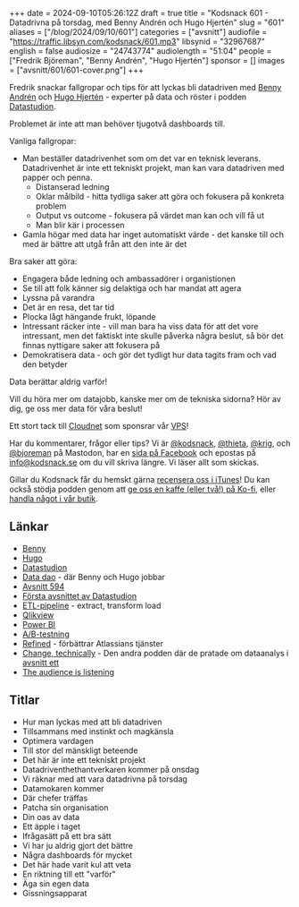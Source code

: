 +++
date = 2024-09-10T05:26:12Z
draft = true
title = "Kodsnack 601 - Datadrivna på torsdag, med Benny Andrén och Hugo Hjertén"
slug = "601"
aliases = ["/blog/2024/09/10/601"]
categories = ["avsnitt"]
audiofile = "https://traffic.libsyn.com/kodsnack/601.mp3"
libsynid = "32967687"
english = false
audiosize = "24743774"
audiolength = "51:04"
people = ["Fredrik Björeman", "Benny Andrén", "Hugo Hjertén"]
sponsor = []
images = ["avsnitt/601/601-cover.png"]
+++

Fredrik snackar fallgropar och tips för att lyckas bli datadriven med [Benny Andrén](https://www.linkedin.com/in/benny-andren/) och [Hugo Hjertén](https://www.linkedin.com/in/hugohjerten/) -  experter på data och röster i podden [Datastudion](https://www.datastudion.se). 

Problemet är inte att man behöver tjugotvå dashboards till.

Vanliga fallgropar:
* Man beställer datadrivenhet som om det var en teknisk leverans. Datadrivenhet är inte ett tekniskt projekt, man kan vara datadriven med papper och penna.
	* Distanserad ledning
	* Oklar målbild - hitta tydliga saker att göra och fokusera på konkreta problem
	* Output vs outcome - fokusera på värdet man kan och vill få ut
	* Man blir kär i processen
* Gamla högar med data har inget automatiskt värde - det kanske till och med är bättre att utgå från att den inte är det

Bra saker att göra:
* Engagera både ledning och ambassadörer i organistionen
* Se till att folk känner sig delaktiga och har mandat att agera
* Lyssna på varandra
* Det är en resa, det tar tid
* Plocka lågt hängande frukt, löpande
* Intressant räcker inte - vill man bara ha viss data för att det vore intressant, men det faktiskt inte skulle påverka några beslut, så bör det finnas nyttigare saker att fokusera på
* Demokratisera data - och gör det tydligt hur data tagits fram och vad den betyder

Data berättar aldrig varför!

Vill du höra mer om datajobb, kanske mer om de tekniska sidorna? Hör av dig, ge oss mer data för våra beslut!

Ett stort tack till [Cloudnet](https://www.cloudnet.se) som sponsrar vår [VPS](https://en.wikipedia.org/wiki/Virtual_private_server)!

Har du kommentarer, frågor eller tips? Vi är [@kodsnack](https://social.podsnack.se/@kodsnack), [@thieta](https://6510.nu/@thieta), [@krig](https://6510.nu/@krig), och [@bjoreman](https://toot.cafe/@bjoreman) på Mastodon, har en [sida på Facebook](https://www.facebook.com/) och epostas på [info@kodsnack.se](mailto:info@kodsnack.se) om du vill skriva längre. Vi läser allt som skickas.

Gillar du Kodsnack får du hemskt gärna [recensera oss i iTunes](https://itunes.apple.com/se/podcast/kodsnack/id561631498?l=en)! Du kan också stödja podden genom att <a href="https://ko-fi.com/kodsnack" rel="payment">ge oss en kaffe (eller två!) på Ko-fi</a>, eller [handla något i vår butik](https://shop.spreadshirt.se/kodsnack/).

## Länkar
* [Benny](https://www.linkedin.com/in/benny-andren/)
* [Hugo](https://www.linkedin.com/in/hugohjerten/)
* [Datastudion](https://www.datastudion.se/)
* [Data dao](https://www.datadao.se/) - där Benny och Hugo jobbar
* [Avsnitt 594](https://kodsnack.se/594/)
* [Första avsnittet av Datastudion](https://overcast.fm/+BAxj_WEz3s)
* [ETL-pipeline](https://en.wikipedia.org/wiki/Extract,_transform,_load) - extract, transform load
* [Qlikview](https://www.qlik.com/us)
* [Power BI](https://en.wikipedia.org/wiki/Microsoft_Power_BI)
* [A/B-testning](https://en.wikipedia.org/wiki/A/B_testing)
* [Refined](https://www.refined.com/) - förbättrar Atlassians tjänster
* [Change, technically](https://www.changetechnically.fyi/) - Den andra podden där de pratade om dataanalys i [avsnitt ett](https://www.changetechnically.fyi/2396236/15626760-you-can-do-it-too)
* [The audience is listening](https://audienceislisteningbook.com/)

## Titlar
* Hur man lyckas med att bli datadriven
* Tillsammans med instinkt och magkänsla
* Optimera vardagen
* Till stor del mänskligt beteende
* Det här är inte ett tekniskt projekt
* Datadriventhethantverkaren kommer på onsdag
* Vi räknar med att vara datadrivna på torsdag 
* Datamokaren kommer
* Där chefer träffas
* Patcha sin organisation
* Din oas av data
* Ett äpple i taget
* Ifrågasätt på ett bra sätt
* Vi har ju aldrig gjort det bättre
* Några dashboards för mycket
* Det här hade varit kul att veta
* En riktning till ett "varför"
* Äga sin egen data
* Gissningsapparat
